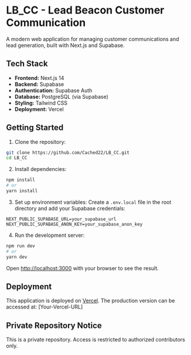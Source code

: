 # LB_CC - Lead Beacon Customer Communication

A modern web application for managing customer communications and lead generation, built with Next.js and Supabase.

## Tech Stack

- **Frontend:** Next.js 14
- **Backend:** Supabase
- **Authentication:** Supabase Auth
- **Database:** PostgreSQL (via Supabase)
- **Styling:** Tailwind CSS
- **Deployment:** Vercel

## Getting Started

1. Clone the repository:
```bash
git clone https://github.com/Cached22/LB_CC.git
cd LB_CC
```

2. Install dependencies:
```bash
npm install
# or
yarn install
```

3. Set up environment variables:
Create a `.env.local` file in the root directory and add your Supabase credentials:
```env
NEXT_PUBLIC_SUPABASE_URL=your_supabase_url
NEXT_PUBLIC_SUPABASE_ANON_KEY=your_supabase_anon_key
```

4. Run the development server:
```bash
npm run dev
# or
yarn dev
```

Open [http://localhost:3000](http://localhost:3000) with your browser to see the result.

## Deployment

This application is deployed on [Vercel](https://vercel.com). The production version can be accessed at: [Your-Vercel-URL]

## Private Repository Notice

This is a private repository. Access is restricted to authorized contributors only.
